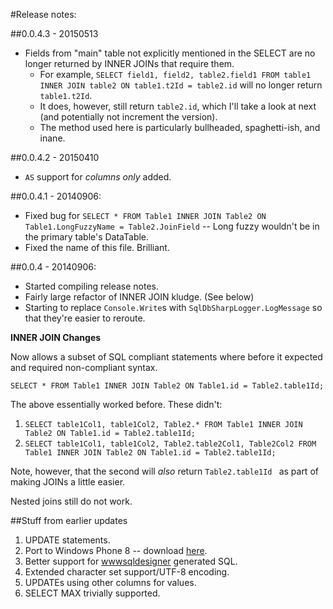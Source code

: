 #Release notes:
<br>

##0.0.4.3 - 20150513

* Fields from "main" table not explicitly mentioned in the SELECT are no longer returned by INNER JOINs that require them.
	* For example, `SELECT field1, field2, table2.field1 FROM table1 INNER JOIN table2 ON table1.t2Id = table2.id` will no longer return `table1.t2Id`. 
	* It does, however, still return `table2.id`, which I'll take a look at next (and potentially not increment the version).
	* The method used here is particularly bullheaded, spaghetti-ish, and inane.

##0.0.4.2 - 20150410

* `AS` support for *columns only* added.

##0.0.4.1 - 20140906:

* Fixed bug for `SELECT * FROM Table1 INNER JOIN Table2 ON Table1.LongFuzzyName = Table2.JoinField` -- Long fuzzy wouldn't be in the primary table's DataTable.
* Fixed the name of this file.  Brilliant.

##0.0.4 - 20140906:

* Started compiling release notes.
* Fairly large refactor of INNER JOIN kludge. (See below)
* Starting to replace `Console.Write`s with `SqlDbSharpLogger.LogMessage` so that they're easier to reroute.

**INNER JOIN Changes**

Now allows a subset of SQL compliant statements where before it expected and required non-compliant syntax.

`SELECT * FROM Table1 INNER JOIN Table2 ON Table1.id = Table2.table1Id;`

The above essentially worked before. These didn't:

1. `SELECT table1Col1, table1Col2, Table2.* FROM Table1 INNER JOIN Table2 ON Table1.id = Table2.table1Id;`
2. `SELECT table1Col1, table1Col2, Table2.table2Col1, Table2Col2 FROM Table1 INNER JOIN Table2 ON Table1.id = Table2.table1Id;`


Note, however, that the second will *also* return `Table2.table1Id ` as part of making JOINs a little easier.

Nested joins still do not work. 

##Stuff from earlier updates

1. UPDATE statements.
2. Port to Windows Phone 8 -- download [here](https://github.com/ruffin--/SqlDbSharp/blob/master/bin/SqlDbSharpWP8.dll?raw=true).
3. Better support for [wwwsqldesigner](http://code.google.com/p/wwwsqldesigner/) generated SQL.
4. Extended character set support/UTF-8 encoding.
5. UPDATEs using other columns for values.
6. SELECT MAX trivially supported.
